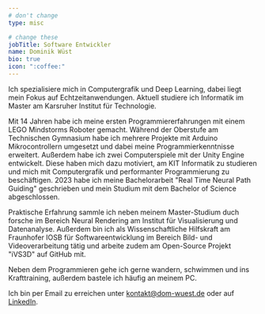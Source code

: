 ```yaml
---
# don't change
type: misc

# change these
jobTitle: Software Entwickler
name: Dominik Wüst
bio: true
icon: ":coffee:"
---
```


Ich spezialisiere mich in Computergrafik und Deep Learning, dabei liegt mein Fokus auf Echtzeitanwendungen. Aktuell studiere ich Informatik im Master am Karsruher Institut für Technologie.

Mit 14 Jahren habe ich meine ersten Programmiererfahrungen mit einem LEGO Mindstorms Roboter gemacht. Während der Oberstufe am Technischen Gymnasium habe ich mehrere Projekte mit Arduino Mikrocontrollern umgesetzt und dabei meine Programmierkenntnisse erweitert. Außerdem habe ich zwei Computerspiele mit der Unity Engine entwickelt. Diese haben mich dazu motiviert, am KIT Informatik zu studieren und mich mit Computergrafik und performanter Programmierung zu beschäftigen. 2023 habe ich meine Bachelorarbeit "Real Time Neural Path Guiding" geschrieben und mein Studium mit dem Bachelor of Science abgeschlossen.

Praktische Erfahrung sammle ich neben meinem Master-Studium duch forsche im Bereich Neural Rendering am Institut für Visualisierung und Datenanalyse. Außerdem bin ich als Wissenschaftliche Hilfskraft am Fraunhofer IOSB für Softwareentwicklung im Bereich Bild- und Videoverarbeitung tätig und arbeite zudem am Open-Source Projekt "iVS3D" auf GitHub mit.

Neben dem Programmieren gehe ich gerne wandern, schwimmen und ins Krafttraining, außerdem bastele ich häufig an meinem PC.

Ich bin per Email zu erreichen unter kontakt@dom-wuest.de oder auf [LinkedIn](https://www.linkedin.com/in/dom-wuest).
